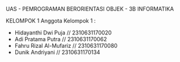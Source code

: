 UAS - PEMROGRAMAN BERORIENTASI OBJEK - 3B INFORMATIKA

KELOMPOK 1
Anggota Kelompok 1 :
  - Hidayanthi Dwi Puja // 2310631170020
  - Adi Pratama Putra // 2310631170062
  - Fahru Rizal Al-Mufariz // 2310631170080
  - Dunik Andriyani // 2310631170134
